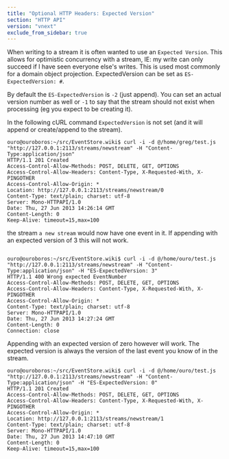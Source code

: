 ```yaml
---
title: "Optional HTTP Headers: Expected Version"
section: "HTTP API"
version: "vnext"
exclude_from_sidebar: true
---
```


When writing to a stream it is often wanted to use an `Expected Version`. This allows for optimistic concurrency with a stream, IE: my write can only succeed if I have seen everyone else's writes. This is used most commonly for a domain object projection. ExpectedVersion can be set as `ES-ExpectedVersion: #`.

By default the `ES-ExpectedVersion` is `-2` (just append). You can set an actual version number as well or `-1` to say that the stream should not exist when processing (eg you expect to be creating it).

In the following cURL command `ExpectedVersion` is not set (and it will append or create/append to the stream).

```http
ouro@ouroboros:~/src/EventStore.wiki$ curl -i -d @/home/greg/test.js "http://127.0.0.1:2113/streams/newstream" -H "Content-Type:application/json"
HTTP/1.1 201 Created
Access-Control-Allow-Methods: POST, DELETE, GET, OPTIONS
Access-Control-Allow-Headers: Content-Type, X-Requested-With, X-PINGOTHER
Access-Control-Allow-Origin: *
Location: http://127.0.0.1:2113/streams/newstream/0
Content-Type: text/plain; charset: utf-8
Server: Mono-HTTPAPI/1.0
Date: Thu, 27 Jun 2013 14:26:14 GMT
Content-Length: 0
Keep-Alive: timeout=15,max=100
```

the stream `a new stream` would now have one event in it. If appending with an expected version of 3 this will not work.

```http

ouro@ouroboros:~/src/EventStore.wiki$ curl -i -d @/home/ouro/test.js "http://127.0.0.1:2113/streams/newstream" -H "Content-Type:application/json" -H "ES-ExpectedVersion: 3"
HTTP/1.1 400 Wrong expected EventNumber
Access-Control-Allow-Methods: POST, DELETE, GET, OPTIONS
Access-Control-Allow-Headers: Content-Type, X-Requested-With, X-PINGOTHER
Access-Control-Allow-Origin: *
Content-Type: text/plain; charset: utf-8
Server: Mono-HTTPAPI/1.0
Date: Thu, 27 Jun 2013 14:27:24 GMT
Content-Length: 0
Connection: close
```

Appending with an expected version of zero however will work. The expected version is always the version of the last event you know of in the stream.

```http
ouro@ouroboros:~/src/EventStore.wiki$ curl -i -d @/home/ouro/test.js "http://127.0.0.1:2113/streams/newstream" -H "Content-Type:application/json" -H "ES-ExpectedVersion: 0"
HTTP/1.1 201 Created
Access-Control-Allow-Methods: POST, DELETE, GET, OPTIONS
Access-Control-Allow-Headers: Content-Type, X-Requested-With, X-PINGOTHER
Access-Control-Allow-Origin: *
Location: http://127.0.0.1:2113/streams/newstream/1
Content-Type: text/plain; charset: utf-8
Server: Mono-HTTPAPI/1.0
Date: Thu, 27 Jun 2013 14:47:10 GMT
Content-Length: 0
Keep-Alive: timeout=15,max=100
```
